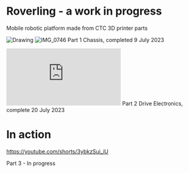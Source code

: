 # Roverling - a work in progress
Mobile robotic platform made from CTC 3D printer parts

![Drawing](https://github.com/MarkMakies/Roverling/assets/105891859/4d358d1e-91db-4598-bae2-dbf974f5846d)
![IMG_0746](https://github.com/MarkMakies/Roverling/assets/105891859/041a1826-9d6a-44dc-8815-bac312036ee0)
Part 1 Chassis, completed 9 July 2023

![schematic102.pdf](https://github.com/MarkMakies/Roverling/files/12101613/schematic102.pdf)
Part 2 Drive Electronics, complete 20 July 2023

# In action
https://youtube.com/shorts/3ybkzSui_iU

Part 3 - In progress
